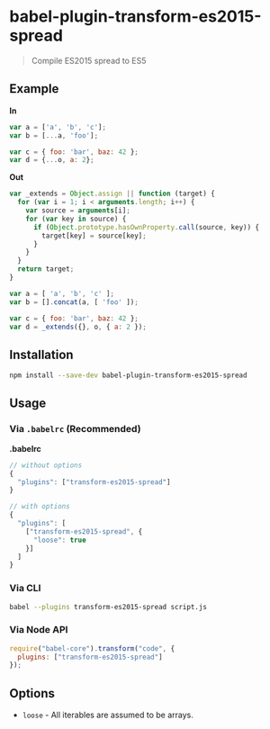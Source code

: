 # babel-plugin-transform-es2015-spread

> Compile ES2015 spread to ES5

## Example

**In**

```js
var a = ['a', 'b', 'c'];
var b = [...a, 'foo'];

var c = { foo: 'bar', baz: 42 };
var d = {...o, a: 2};
```

**Out**

```js
var _extends = Object.assign || function (target) {
  for (var i = 1; i < arguments.length; i++) {
    var source = arguments[i];
    for (var key in source) {
      if (Object.prototype.hasOwnProperty.call(source, key)) {
        target[key] = source[key];
      }
    }
  }
  return target;
}

var a = [ 'a', 'b', 'c' ];
var b = [].concat(a, [ 'foo' ]);

var c = { foo: 'bar', baz: 42 };
var d = _extends({}, o, { a: 2 });
```

## Installation

```sh
npm install --save-dev babel-plugin-transform-es2015-spread
```

## Usage

### Via `.babelrc` (Recommended)

**.babelrc**

```js
// without options
{
  "plugins": ["transform-es2015-spread"]
}

// with options
{
  "plugins": [
    ["transform-es2015-spread", {
      "loose": true
    }]
  ]
}
```

### Via CLI

```sh
babel --plugins transform-es2015-spread script.js
```

### Via Node API

```javascript
require("babel-core").transform("code", {
  plugins: ["transform-es2015-spread"]
});
```

## Options

* `loose` - All iterables are assumed to be arrays.
